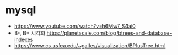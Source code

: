 # mysql

- https://www.youtube.com/watch?v=h6Mw7_S4ai0
- B-, B+ 시각화 https://planetscale.com/blog/btrees-and-database-indexes
- https://www.cs.usfca.edu/~galles/visualization/BPlusTree.html
